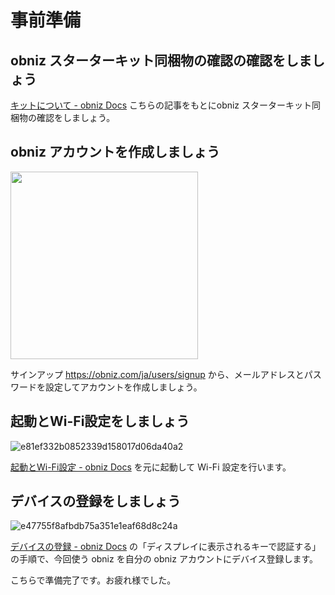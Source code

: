 # 事前準備

## obniz スターターキット同梱物の確認の確認をしましょう

[キットについて - obniz Docs](https://obniz.com/ja/doc/guides/obniz-starter-kit/about) こちらの記事をもとにobniz スターターキット同梱物の確認をしましょう。

## obniz アカウントを作成しましょう

<img src="https://i.gyazo.com/4b26e530e4af6e09ef82f86322986e62.png" width="300" />

サインアップ https://obniz.com/ja/users/signup から、メールアドレスとパスワードを設定してアカウントを作成しましょう。

## 起動とWi-Fi設定をしましょう

![e81ef332b0852339d158017d06da40a2](https://i.gyazo.com/e81ef332b0852339d158017d06da40a2.png)

[起動とWi-Fi設定 - obniz Docs](https://obniz.com/ja/doc/reference/board-1y/quick-start/) を元に起動して Wi-Fi 設定を行います。

## デバイスの登録をしましょう

![e47755f8afbdb75a351e1eaf68d8c24a](https://i.gyazo.com/e47755f8afbdb75a351e1eaf68d8c24a.png)

[デバイスの登録 - obniz Docs](https://obniz.com/ja/doc/reference/cloud/device-management/registration) の「ディスプレイに表示されるキーで認証する」の手順で、今回使う obniz を自分の obniz アカウントにデバイス登録します。

こちらで準備完了です。お疲れ様でした。